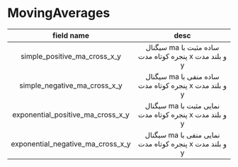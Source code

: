 # MovingAverages


|            field name            |                                             desc                                             |
| :-------------------------------: | :------------------------------------------------------------------------------------------: |
|   simple_positive_ma_cross_x_y   |  سیگنال ma ساده مثبت با پنجره کوتاه مدت x و بلند مدت y  |
|   simple_negative_ma_cross_x_y   |  سیگنال ma ساده منفی با پنجره کوتاه مدت x و بلند مدت y  |
| exponential_positive_ma_cross_x_y | سیگنال ma نمایی مثبت با پنجره کوتاه مدت x و بلند مدت y |
| exponential_negative_ma_cross_x_y | سیگنال ma نمایی منفی با پنجره کوتاه مدت x و بلند مدت y |
